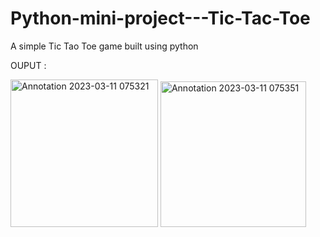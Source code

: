 # Python-mini-project---Tic-Tac-Toe
A simple Tic Tao Toe game built using python

OUPUT :

<img width="236" alt="Annotation 2023-03-11 075321" src="https://user-images.githubusercontent.com/88889061/224460164-97f96d64-62b8-4095-9c7d-0923dfd96d43.png">
<img width="233" alt="Annotation 2023-03-11 075351" src="https://user-images.githubusercontent.com/88889061/224460175-d40f43ea-22d3-41b8-b634-9505b79213fc.png">
